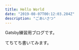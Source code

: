 ```yaml
---
title: Hello World
date: "2019-08-07T00:12:03.284Z"
description: "ごあいさつ"
---
```


Gatsby練習用ブログです。

てちてち書いてみます。

